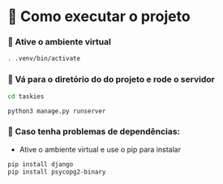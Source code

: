 # 📜 Como executar o projeto

### 📌 Ative o ambiente virtual

```bash
. .venv/bin/activate
```

### 📌 Vá para o diretório do do projeto e rode o servidor

```bash
cd taskies

python3 manage.py runserver
```

### 📌 Caso tenha problemas de dependências:

-   Ative o ambiente virtual e use o pip para instalar

```bash
pip install django
pip install psycopg2-binary
```
